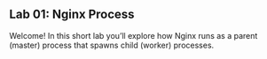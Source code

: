 ## Lab 01: Nginx Process 

Welcome! In this short lab you’ll explore how Nginx runs as a parent (master) process that spawns child (worker) processes. 